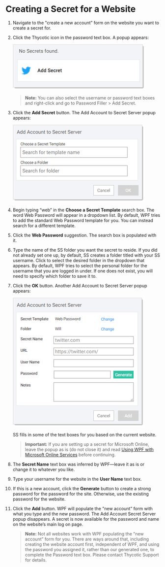 [title]: # (Creating a Secret for a Website)
[tags]: # (WPF)
[priority]: # (30)

# Creating a Secret for a Website

1. Navigate to the "create a new account” form on the website you want to create a secret for.

1. Click the Thycotic icon in the password text box. A popup appears:

   ![image-20191205162836870](images/image-20191205162836870.png)

   > **Note:** You can also select the username or password text boxes and right-click and go to Password Filler \> Add Secret.

1. Click the **Add Secret** button. The Add Account to Secret Server popup appears:

   ![image-20191205162946063](images/image-20191205162946063.png)

1. Begin typing “web” in the **Choose a Secret Template** search box. The word Web Password will appear in a dropdown list. By default, WPF tries to add the standard Web Password template for you. You can instead search for a different template.

1. Click the **Web Password** suggestion. The search box is populated with it.

1. Type the name of the SS folder you want the secret to reside. If you did not already set one up, by default, SS creates a folder titled with your SS username. Click to select the desired folder in the dropdown that appears. By default, WPF tries to select the personal folder for the username that you are logged in under. If one does not exist, you will need to specify which folder to save it to.

1. Click the **OK** button. Another Add Account to Secret Server popup appears:

   ![image-20191205163452160](images/image-20191205163452160.png)

   SS fills in some of the text boxes for you based on the current website.

   > **Important:** If you are setting up a secret for Microsoft Online, leave the popup as is (do not close it) and read [Using WPF with Microsoft Online Services](#Using-WPF-with-Microsoft-Online-Services) before continuing.

1. The **Secret Name** text box was inferred by WPF—leave it as is or change it to whatever you like.

1. Type your username for the website in the **User Name** text box.

1. If this is a new account, click the **Generate** button to create a strong password for the password for the site. Otherwise, use the existing password for the website.

1. Click the **Add** button. WPF will populate the "new account” form with what you type and the new password. The Add Account Secret Server popup disappears. A secret is now available for the password and name on the website’s main log on page.

   > **Note:** Not all websites work with WPF populating the "new account” form for you. There are ways around that, including creating the website account first, independent of WPF, and using the password you assigned it, rather than our generated one, to complete the Password text box. Please contact Thycotic Support for details.
